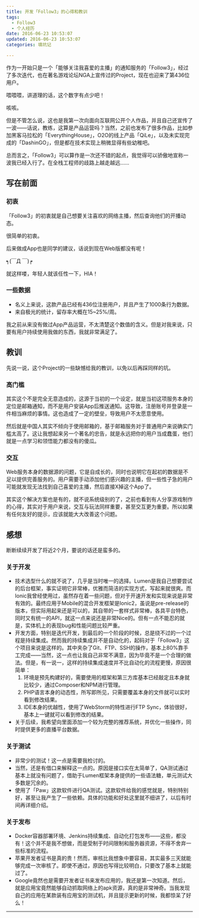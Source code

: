```yaml
---
title: 开发「Follow3」的心得和教训
tags:
  - Follow3
  - 个人经历
date: 2016-06-23 10:53:07
updated: 2016-06-23 10:53:07
categories: 填坑记

---
```


作为一开始只是一个「能够关注我喜爱的主播」的通知服务的「Follow3」，经过了多次迭代，也在著名游戏论坛NGA上宣传过的Project，现在也迎来了第436位用户。

喂喂喂，讲道理的话，这个数字有点少吧！

咳咳。

但是不管怎么说，这也是我第一次向面向互联网公开个人作品，并且自己还宣传了一波——话说，教练，这算是产品运营吗？当然，之前也发布了很多作品，比如参加黑客马拉松的「EverythingHouse」，O2O的线上产品「QiLe」，以及未实现完成的「DashinGO」，但是都在技术实现上稍微显得有些幼稚吧。

总而言之，「Follow3」可以算作是一次还不错的起点，我觉得可以骄傲地宣称一波我已经入行了。在全栈工程师的歧路上越走越远……

<!-- more -->

## 写在前面

### 初衷

「Follow3」的初衷就是自己想要关注喜欢的网络主播，然后查询他们的开播动态。

很简单的初衷。

后来做成App也是同学的建议，话说到现在Web版都没有呢！

┑(￣Д ￣)┍

就这样喽，年轻人就该任性一下，HIA！

### 一些数据

* 名义上来说，这款产品已经有436位注册用户，并且产生了1000条行为数据。
* 来自极光的统计，留存率大概在15~25%/周。

我之前从来没有做过App产品运营，不太清楚这个数值的含义。但是对我来说，只要有用户持续使用我做的东西，我就非常满足了。

## 教训

先说一说，这个Project的一些缺憾给我的教训，以免以后再踩同样的坑。

### 高门槛

其实这个不是完全无意造成的，这源于当初的一个设定，就是当初这项服务本身的定位是邮箱通知，而不是用户安装App后推送通知。这导致，注册账号并登录是一件相当麻烦的事情。这也造成了一定的壁垒，导致用户不太愿意使用。

然后就是中国人其实不倾向于使用邮箱的，基于邮箱服务对于普通用户来说确实门槛太高了。这让我想起来另一个著名的忠告，就是永远把你的用户当成蠢蛋，他们就是一点学习和领悟能力都没有的傻瓜。

### 交互

Web服务本身的数据源的问题，它是自成长的，同时也说明它在起初的数据是不足以提供完善服务的。用户需要手动添加他们感兴趣的主播，但一些性子急的用户可能就发现无法找到自己喜爱的主播，然后直接X掉这个App了。

其实这个解决方案也是有的，就不说系统级别的了，之前也看到有人分享游戏制作的心得，其实对于用户来说，交互与玩法同样重要，甚至交互更为重要。所以如果有任何友好的提示，应该就能大大改善这个问题。

## 感想

断断续续开发了将近2个月，要说的话还是蛮多的。

### 关于开发

* 技术选型什么的就不说了，几乎是当时唯一的选择。Lumen是我自己想要尝试的后台框架，事实证明它非常棒，优雅而简洁的实现方式，写起来就很爽。而Ionic我曾经使用过，虽然存在着一些问题，但对于开速开发和实现来说是非常有效的。最终应用于Mobile的混合开发框架是Ionic2，虽说是pre-release的版本，但实际用起来还是可以的，其自带的一套样式非常棒，各具平台特色，同时又有统一的API，就这一点来说还是非常Nice的。但有一点不能忍的就是，实体机上的表现bug和性能问题比较严重。
* 开发方面，特别是迭代开发，到最后的一个阶段的时候，总是绕不过的一个过程是持续集成。然而我的持续集成并不是自动化的，起码对于「Follow3」这个项目来说是这样的。其中夹杂了Git、FTP、SSH的操作，基本上80%靠手工完成——当然，这一点也让我自己非常不满意，因为毕竟不是一个合理的做法。但是，有一说一，这样的持续集成速度并不比自动化的流程更慢，原因很简单：
	1. 环境是预先构建好的，需要使用的框架和第三方库基本已经敲定且本身就比较少，通过Composer和NPM进行管理。
	2. PHP语言本身的动态性，所写即所见，只需要覆盖本身的文件就可以实时看到修改结果。
	3. IDE本身的优越性，使用了WebStorm的特性进行FTP Sync，体验很好，基本上一键就可以看到修改的结果。
* 关于后续，我希望向里面添加一个较为完整的推荐系统，并优化一些操作，同时提供更多的直播平台数据。
	
### 关于测试

* 非常少的测试！这一点是需要我检讨的。
* 当然，还是有借口来解释这一点的。原因是接口实在太简单了，QA测试通过基本上就没有问题了，借助于Lumen框架本身提供的一些语法糖，单元测试大多数是冗余的。
* 使用了「Paw」这款软件进行QA测试。这款软件给我的感觉就是，特别特别好，甚至让我产生了一些依赖。具体的功能和好处这里就不细讲了，以后有时间再详细介绍。

### 关于发布

* Docker容器部署环境、Jenkins持续集成、自动化打包发布——这些，都没有！这个并不是我不想做，而是受制于时间限制和服务器资源，不得不舍弃一些标准的流程。
* 苹果开发者证书是真的贵！然而，审核比我想象中要容易，其实最多三天就能够完成一次审核了。即使不通过，原因也写得比较明白，只要改了基本上就能过了。
* Google竟然也是需要开发者证书来发布应用的，我还是第一次知道。然后，就是应用宝竟然能够自动抓取网络上的apk资源，真的是非常神奇。当我发现自己的应用在某款装有应用宝的测试机，并且提示更新的时候，我都惊呆了好么！

---